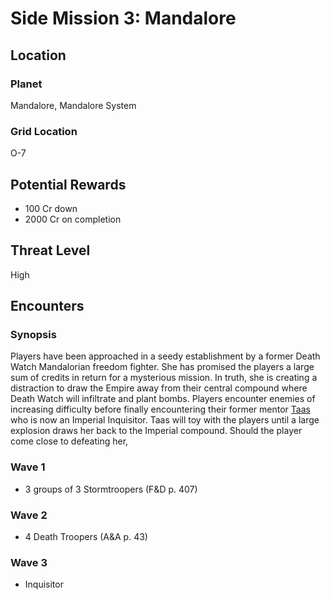 # Side Mission 3: Mandalore

## Location
### Planet
Mandalore, Mandalore System

### Grid Location
O-7

## Potential Rewards
* 100 Cr down
* 2000 Cr on completion

## Threat Level
High

## Encounters

### Synopsis
Players have been approached in a seedy establishment by a former Death Watch Mandalorian freedom fighter.
She has promised the players a large sum of credits in return for a mysterious mission. In truth, she is
creating a distraction to draw the Empire away from their central compound where Death Watch will infiltrate
and plant bombs. Players encounter enemies of increasing difficulty before finally encountering their former
mentor [Taas](../../../characters/npcs/taas.md) who is now an Imperial Inquisitor. Taas will toy with the
players until a large explosion draws her back to the Imperial compound. Should the player come close to
defeating her, 

### Wave 1
* 3 groups of 3 Stormtroopers (F&D p. 407)

### Wave 2
* 4 Death Troopers (A&A p. 43)

### Wave 3
* Inquisitor
